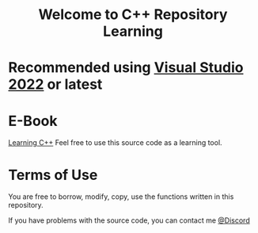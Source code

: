 <h1 align="center">Welcome to C++ Repository Learning<h1>


Recommended using [Visual Studio 2022](https://visualstudio.microsoft.com/) or latest
# E-Book
[Learning C++](https://drive.google.com/drive/folders/13S9wOToaqXSK0NntXl-Xd4Gd3qQaVaGD?usp=share_link)
Feel free to use this source code as a learning tool. 

# Terms of Use

You are free to borrow, modify, copy, use the functions written in this repository.

If you have problems with the source code, you can contact me [@Discord](https://discord.com/users/442224069899976707)
